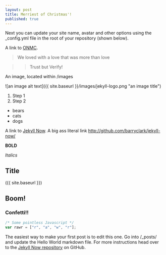 ```yaml
---
layout: post
title: Merriest of Christmas'!
published: true
---
```


Next you can update your site name, avatar and other options using the _config.yml file in the root of your repository (shown below).

A link to [ONMC](www.onmc.com). 

> We loved with a love that was more than love

>> Trust but Verify!

An image, located within /images

![an image alt text]({{ site.baseurl }}/images/jekyll-logo.png "an image title")

1. Step 1
2. Step 2 

- bears
- cats
- dogs

A link to [Jekyll Now](http://github.com/barryclark/jekyll-now/). A big ass literal link <http://github.com/barryclark/jekyll-now/>

**BOLD**

_Italics_ 

## Title

({{ site.baseurl }})

## Boom!

### Confetti!!  

```javascript
/* Some pointless Javascript */
var rawr = ["r", "a", "w", "r"];
```




The easiest way to make your first post is to edit this one. Go into /_posts/ and update the Hello World markdown file. For more instructions head over to the [Jekyll Now repository](https://github.com/barryclark/jekyll-now) on GitHub.
